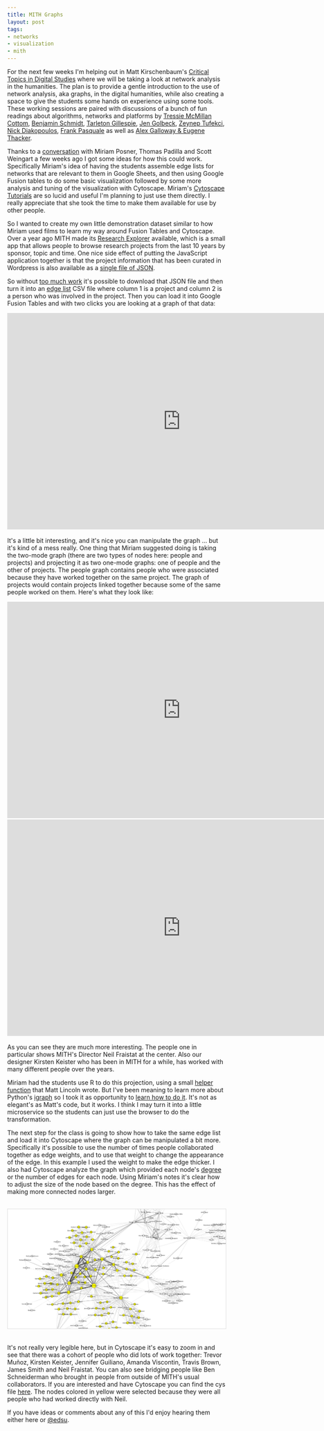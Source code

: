 ```yaml
---
title: MITH Graphs
layout: post
tags:
- networks
- visualization
- mith
---
```



For the next few weeks I'm helping out in Matt Kirschenbaum's [Critical Topics
in Digital
Studies](http://mith.umd.edu/mith-announces-first-courses-ever-spring-2017/)
where we will be taking a look at network analysis in the humanities. The plan
is to provide a gentle introduction to the use of network analysis, aka graphs,
in the digital humanities, while also creating a space to give the students some
hands on experience using some tools. These working sessions are paired with
discussions of a bunch of fun readings about algorithms, networks and platforms
by [Tressie McMillan Cottom](http://dhdebates.gc.cuny.edu/debates/text/98),
[Benjamin Schmidt](http://dhdebates.gc.cuny.edu/debates/text/99), [Tarleton
Gillespie](http://culturedigitally.org/2014/06/algorithm-draft-digitalkeyword/),
[Jen
Golbeck](https://www.ted.com/talks/jennifer_golbeck_the_curly_fry_conundrum_why_social_media_likes_say_more_than_you_might_think),
[Zeynep
Tufekci](http://ctlj.colorado.edu/wp-content/uploads/2015/08/Tufekci-final.pdf),
[Nick
Diakopoulos](http://www.nickdiakopoulos.com/wp-content/uploads/2011/07/algorithmic_accountability_final.pdf),
[Frank Pasquale](http://www.hup.harvard.edu/catalog.php?isbn=9780674368279) as
well as [Alex Galloway &amp; Eugene
Thacker](http://www.upress.umn.edu/book-division/books/the-exploit).

Thanks to a [conversation](https://inkdroid.org/2017/03/24/teaching-networks/)
with Miriam Posner, Thomas Padilla and Scott Weingart a few weeks ago I got some
ideas for how this could work. Specifically Miriam's idea of having the students
assemble edge lists for networks that are relevant to them in Google Sheets, and
then using Google Fusion tables to do some basic visualization followed by some
more analysis and tuning of the visualization with Cytoscape. Miriam's
[Cytoscape Tutorials](https://github.com/miriamposner/cytoscape_tutorials) are
so lucid and useful I'm planning to just use them directly. I really appreciate
that she took the time to make them available for use by other people.

So I wanted to create my own little demonstration dataset similar to how Miriam
used films to learn my way around Fusion Tables and Cytoscape. Over a year ago
MITH made its [Research Explorer](http://mith.umd.edu/research/) available,
which is a small app that allows people to browse research projects from the
last 10 years by sponsor, topic and time.  One nice side effect of putting the
JavaScript application together is that the project information that has been
curated in Wordpress is also available as a [single file of
JSON](http://mith.umd.edu/wp-content/mu-plugins/mith-research-explorer-data/projects.json).

So without [too much
work](http://github.com/umd-mith/mithgraph/blob/master/get.py) it's possible to
download that JSON file and then turn it into an [edge
list](https://github.com/umd-mith/mithgraph/blob/master/data.csv) CSV file where
column 1 is a project and column 2 is a person who was involved in the project.
Then you can load it into Google Fusion Tables and with two clicks you are
looking at a graph of that data:

<iframe width="800" height="500" scrolling="no" frameborder="no"
src="https://fusiontables.google.com/embedviz?containerId=googft-gviz-canvas&amp;viz=GVIZ&amp;t=GRAPH&amp;gc=true&amp;gd=false&amp;sdb=1&amp;rmax=100000&amp;uiversion=2&amp;q=select+col0%2C+col1+from+1jXrD2hGkKfZQkMXHw9jjLbJ6m5oh8JebqW1pWHf-&amp;qrs=+where+col0+%3E%3D+&amp;qre=+and+col0+%3C%3D+&amp;qe=&amp;state=%7B%22ps%22%3A%221_8_-ai_1e_1_-9q_1_w_-bj_2m_8s_-d6_e_i_-9z_-1n_x_-bm_11_42_-be_-51_y_-9z_10_b_-7m_2m_10_-9d_1b_1n_-76_-u_60_-49_3w_8h_-b5_-z_6_-a8_3b_24_-68_27_7_-7p_3d_1p_-6q_-2g_84_-8f_-v_20_-7f_-2l_35_2_22_6e_-81_-1t_0_-8z_2p_a_-8i_4a_14_-bp_-c_5c_-7q_11_5l_-ci_11_7n_-23_f_2u_-1o_2b_6r_-2h_-6_3_-8r_1g_12_-d3_1o_2k_-3o_-g_3u_-1t_-n_4y_-8a_r_51_-9j_22_55_-a3_-i_5g_-au_23_6y_-1x_-29_7j_-3z_-1l_5_-72_2w_1c_-8h_2g_1h_-6w_43_27_-4x_2t_2h_-b8_1p_2j_-ce_1_2l_-2k_-1p_2m_-2i_-19_2v_-8n_3e_3y_-3e_h_80_-a7_1y_81_-9u_2i_96_-9f_-2c_2e_-6y_1n_2o_-33_-1b_3q_-42_1n_3w_-1c_-4_59_-be_b_5v_-1e_-1h_7d_-1x_15_7h_-30_-23_9g_-cn_-d_d_-7h_4v_2q_-2s_-o_2r_-ay_2m_4q_-5x_3c_4t_-8x_u_4v_-ab_2k_4x_-90_23_5q_-b2_j_7v_-ah_f_7z_-ao_q_8c_-bo_1r_9c_-by_-11_2_-87_1q_1e_-95_40_2d_-8e_22_2p_-4j_r_2w_-8n_-5_2x_-9h_-t_2y_-8b_-4_3j_-36_2o_4e_-av_-33_5s_-e8_2b_5y_-e_2u_7t_-ap_-7_8p_-du_-e_99_-93_-10_9e_-ee_1s_h_-a5_3y_r_-ap_-1i_s_-90_-1r_1a_-7n_41_1f_-94_4k_1g_-6w_3d_1m_-81_8_1q_-6s_-3e_1s_-7d_-3e_1t_-72_-3g_1v_-6a_-2z_1w_-6i_-39_1y_-8j_-1q_29_-4z_v_2i_-cf_1y_2z_-7c_3x_32_-71_w_3i_-bk_-60_3l_1n_2z_3m_q_30_3v_-r_-t_3x_-16_a_4p_-3k_4n_4r_-55_40_4z_-7f_9_50_-76_i_53_-aq_4e_58_-5n_2p_5i_-9e_k_5p_-b1_z_5t_-f3_29_5w_-14_-2g_5x_-x_-25_6f_-8k_-2q_7s_-ax_7_7u_-6n_3o_7w_-12_30_7y_-5x_1l_8t_-di_-m_9d_-cv_-1c_4_-96_3l_9_-9f_3j_c_-8e_58_e_-8x_54_f_-8o_58_g_-85_55_j_-ae_-2e_k_-an_-2h_l_-9w_-2i_m_-af_-2m_n_-9q_-2p_o_-au_-21_p_-9z_-2r_q_-a5_-2h_t_-au_-2a_u_-al_-28_v_-a7_-2q_z_-ce_3b_11_-bo_3m_13_-c5_3i_15_-ci_2u_16_-c5_3a_17_-cf_32_18_-bx_3j_%22%2C%22cx%22%3A-228%2C%22cy%22%3A2%2C%22sw%22%3A1606.4142809361192%2C%22sh%22%3A764.6397829925578%2C%22z%22%3A0%7D&amp;gco_forceIFrame=true&amp;gco_hasLabelsColumn=true&amp;att=true&amp;width=800&amp;height=485"></iframe>

It's a little bit interesting, and it's nice you can manipulate the graph ...
but it's kind of a mess really. One thing that Miriam suggested doing is taking
the two-mode graph (there are two types of nodes here: people and projects) and
projecting it as two one-mode graphs: one of people and the other of projects.
The people graph contains people who were associated because they have worked
together on the same project. The graph of projects would contain projects
linked together because some of the same people worked on them.  Here's what
they look like:

<iframe width="800" height="500" scrolling="no" frameborder="no"
src="https://fusiontables.google.com/embedviz?containerId=googft-gviz-canvas&amp;viz=GVIZ&amp;t=GRAPH&amp;gc=false&amp;gd=false&amp;sdb=1&amp;rmax=100000&amp;q=select+col0%2C+col1%2C+col2+from+15puH-pJMrbZCUz_0uGv52F2rYZERfE5-wOQJaV0g&amp;qrs=+where+col0+%3E%3D+&amp;qre=+and+col0+%3C%3D+&amp;qe=&amp;uiversion=2&amp;state=%7B%22ps%22%3A%221_7_-7k_-h_0_-7d_-18_t_-8a_-h_9_-6o_-i_u_-7i_s_10_-8j_-19_w_-7r_9_16_-6c_-1x_5_-72_3_y_-8v_-6_2_-6t_k_6_-69_-11_23_-93_-t_1h_-4z_-1e_2s_-5m_18_4_-5v_-j_25_-9e_-2t_42_-4g_c_43_-40_4_44_-4c_-e_4q_-4b_1k_p_-5r_-15_f_-83_-13_4m_-3y_11_o_-64_-6_40_-3u_-h_2d_-8y_-1q_3f_-57_-1q_17_-6v_-3a_18_-5z_-3d_19_-6s_-3m_1a_-5j_-31_1b_-6e_-3g_v_-8e_o_x_-7y_12_z_-8u_p_11_-8y_d_12_-84_t_13_-8m_f_14_-8l_w_15_-8b_11_1j_-4y_-q_24_-7x_-1r_2e_-9k_-15_2f_-9j_-a_2g_-9c_-1w_2h_-9v_-z_2i_-9u_-g_2j_-9n_-1t_2k_-9s_-1f_2l_-9g_5_2m_-9e_-1i_2n_-9q_1_2o_-9n_-q_3n_-4d_-1e_g_-6j_10_h_-5a_-e_i_-5p_6_j_-5d_6_k_-69_q_l_-5x_t_m_-5i_-5_n_-5f_-q_q_-5y_h_r_-5l_j_s_-68_11_1v_-7f_-1u_3c_-6t_-2b_5l_-bf_-42_5m_-al_-4f_5n_-ax_-2w_5o_-bm_-3o_5p_-a4_-4q_5q_-aq_-3f_5r_-as_-4t_5s_-ae_-4u_5t_-bi_-3b_5u_-b4_-4g_5v_-b7_-3n_5w_-ay_-42_5x_-9v_-4i_5y_-ac_-3z_5z_-bb_-32_60_-9q_-44_b_-6u_-1s_1_-6c_6_1n_-7g_-2v_2t_-6x_1g_2u_-77_1j_49_-34_-28_4a_-3j_-2d_4b_-37_-2k_4c_-3x_-39_4d_-2z_-1v_4e_-3b_-1d_4f_-31_-1j_4g_-3u_-2u_4h_-3m_-35_4i_-48_-35_4j_-3f_-2u_4k_-3b_-1v_4r_-4e_26_26_-7s_-2e_27_-8x_-2c_28_-95_-26_29_-8d_-2h_2a_-8o_-2j_2b_-8m_-27_2c_-83_-2h_36_-99_o_1f_-5g_-2a_1g_-59_-22_1i_-5p_-2a_1k_-5b_-16_1l_-5y_-2f_1m_-5j_-1z_3p_-4k_-w_1w_-6d_-31_1x_-6m_-2z_1y_-6w_-2t_1z_-5m_-2m_20_-5v_-2s_21_-68_-2s_22_-62_-30_3w_-5f_-3s_3x_-66_-44_3y_-53_-3h_3z_-5r_-3z_4t_-37_17_4u_-2z_q_1c_-78_-3l_1d_-77_-3a_1e_-7g_-3a_1o_-85_-37_1p_-7h_-3k_1q_-7p_-3h_1r_-89_-2z_1s_-7y_-32_1t_-7x_-3d_1u_-7q_-37_57_-1t_-m_58_-26_p_59_-1y_9_5a_-1u_-6_5b_-1w_-13_%22%2C%22cx%22%3A-233.0078939962874%2C%22cy%22%3A-44.40489595718624%2C%22sw%22%3A1375.1940113771202%2C%22sh%22%3A654.5808655406751%2C%22z%22%3A1.4983312526301835%7D&amp;gco_forceIFrame=true&amp;gco_hasLabelsColumn=true&amp;att=true&amp;width=800&amp;height=500"></iframe>

<iframe width="800" height="500" scrolling="no" frameborder="no"
src="https://fusiontables.google.com/embedviz?containerId=googft-gviz-canvas&amp;viz=GVIZ&amp;t=GRAPH&amp;gc=false&amp;gd=false&amp;sdb=1&amp;rmax=100000&amp;q=select+col0%2C+col1%2C+col2+from+1u2124iqkZxvtmgue0XOjQHQxKTHWFpHF-iH7B-R5&amp;qrs=+where+col0+%3E%3D+&amp;qre=+and+col0+%3C%3D+&amp;qe=&amp;uiversion=2&amp;state=%7B%22ps%22%3A%221_3_-4l_-g_b_-51_-q_l_-4h_-14_e_-5c_3_0_-3y_-w_d_-4v_4_15_-59_-1l_16_-5o_-1i_k_-4e_-1p_s_-5i_-12_u_-3o_-1e_y_-57_-23_2_-46_0_13_-5t_-5_j_-3w_-1t_7_-2z_-b_12_-64_-15_14_-5z_-q_17_-65_-1l_m_-4q_-1x_t_-5o_-20_v_-4s_-2c_1_-37_5_8_-3k_-n_n_-5h_-j_a_-54_k_10_-40_-f_11_-4v_-1c_i_-4d_-26_6_-2y_u_h_-4x_16_c_-3k_v_o_-2l_-18_9_-38_12_g_-4m_z_1d_-6c_-d_1e_-6i_-t_1g_-3k_-b_1h_-36_-17_p_-25_-o_1a_-29_7_1f_-39_-x_1o_-1n_-b_1q_-1s_-11_z_-2i_-v_1l_-3l_h_r_-3i_-23_1m_-3a_l_1w_-2a_-2l_1b_-2s_-1o_1n_-2g_n_1u_-1k_-22_4_-44_13_5_-49_1c_f_-3v_1b_18_-2e_-6_19_-2o_6_1z_-1g_-2n_1c_-2g_-h_1x_-10_-2l_1y_-y_-22_26_-24_-21_q_-2g_-1n_1i_-42_-2k_1p_-1u_l_1r_-1q_9_21_-2s_-32_20_-2r_-2p_w_-4h_-2l_x_-3z_-2c_1s_-1i_-1i_1t_-2r_-23_25_-5_-1h_1j_-64_13_1k_-5s_1a_22_-c_-19_23_-h_-10_24_-c_-1u_27_-e_-1l_1v_-6g_p_29_-4n_1y_28_-50_3o_2a_1m_-1o_2b_-15_-3x_2c_-1v_-3m_%22%2C%22cx%22%3A-150.26637555750222%2C%22cy%22%3A-11.784005161152738%2C%22sw%22%3A1089.3605413297844%2C%22sh%22%3A518.5265207164736%2C%22z%22%3A2.247433044949765%7D&amp;gco_forceIFrame=true&amp;gco_hasLabelsColumn=true&amp;att=true&amp;width=800&amp;height=485"></iframe>

As you can see they are much more interesting. The people one in particular
shows MITH's Director Neil Fraistat at the center. Also our designer Kirsten
Keister who has been in MITH for a while, has worked with many different people
over the years.

Miriam had the students use R to do this projection, using a small [helper
function](https://github.com/mdlincoln/projectoR/blob/master/R/project_table.R)
that Matt Lincoln wrote. But I've been meaning to learn more about Python's
[igraph](http://igraph.org/python/) so I took it as opportunity to [learn how to
do it](https://github.com/umd-mith/mithgraph/blob/master/project_graphs.py).
It's not as elegant's as Matt's code, but it works. I think I may turn it into a
little microservice so the students can just use the browser to do the
transformation.

The next step for the class is going to show how to take the same edge list and
load it into Cytoscape where the graph can be manipulated a bit more.
Specifically it's possible to use the number of times people collaborated
together as edge weights, and to use that weight to change the appearance of the
edge. In this example I used the weight to make the edge thicker. I also had
Cytoscape analyze the graph which provided each node's
[degree](https://en.wikipedia.org/wiki/Degree_(graph_theory)) or the number of
edges for each node. Using Miriam's notes it's clear how to adjust the size of
the node based on the degree. This has the effect of making more connected nodes
larger.

<br>

<div style="text-align: center;"><a href="/images/mith-people.png"><img
style="border: thin solid #ddd;" class="img-responsive"
src="/images/mith-people.png"></a></div>

<br>

It's not really very legible here, but in Cytoscape it's easy to zoom in and see
that there was a cohort of people who did lots of work together: Trevor Muñoz,
Kirsten Keister, Jennifer Guiliano, Amanda Viscontin, Travis Brown, James Smith
and Neil Fraistat. You can also see bridging people like Ben Schneiderman who
brought in people from outside of MITH's usual collaborators.  If you are
interested and have Cytoscape you can find the cys file
[here](https://github.com/umd-mith/mithgraph/raw/master/people.cys). The nodes
colored in yellow were selected because they were all people who had worked
directly with Neil.

If you have ideas or comments about any of this I'd enjoy hearing them either
here or [\@edsu](https://twitter.com/edsu).
